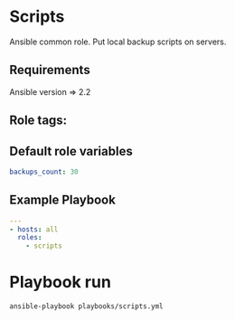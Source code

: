# Scripts 
Ansible common role. Put local backup scripts on servers.

## Requirements
Ansible version => 2.2

## Role tags:

## Default role variables
```yaml
backups_count: 30
```
## Example Playbook
```yaml
---
- hosts: all
  roles:
    - scripts
```
# Playbook run
```
ansible-playbook playbooks/scripts.yml
```
